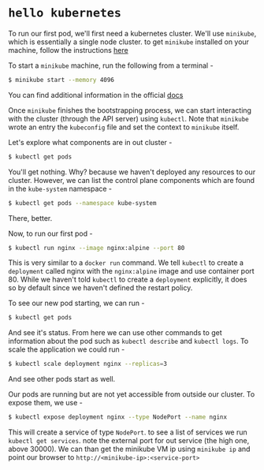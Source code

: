 # `hello kubernetes`

To run our first pod, we'll first need a kubernetes cluster. We'll use `minikube`, which is essentially a single node cluster. to get `minikube` installed on your machine, follow the instructions [here](https://kubernetes.io/docs/tasks/tools/install-minikube/)

To start a `minikube` machine, run the following from a terminal - 

```bash
$ minikube start --memory 4096
```

You can find additional information in the official [docs](https://kubernetes.io/docs/getting-started-guides/minikube/)

Once `minikube` finishes the bootstrapping process, we can start interacting with the cluster (through the API server) using `kubectl`. Note that `minikube` wrote an entry the `kubeconfig` file and set the context to `minikube` itself.

Let's explore what components are in out cluster - 

```bash
$ kubectl get pods
```

You'll get nothing. Why? because we haven't deployed any resources to our cluster. However, we can list the control plane components which are found in the `kube-system` namespace - 

```bash
$ kubectl get pods --namespace kube-system
```

There, better.

Now, to run our first pod - 

```bash
$ kubectl run nginx --image nginx:alpine --port 80
```

This is very similar to a `docker run` command. We tell `kubectl` to create a `deployment` called nginx with the `nginx:alpine` image and use container port 80. While we haven't told `kubectl` to create a `deployment` explicitly, it does so by default since we haven't defined the restart policy.

To see our new pod starting, we can run -

```bash
$ kubectl get pods
```

And see it's status. From here we can use other commands to get information about the pod such as `kubectl describe` and `kubectl logs`. To scale the application we could run -

```bash
$ kubectl scale deployment nginx --replicas=3
```

And see other pods start as well.

Our pods are running but are not yet accessible from outside our cluster. To expose them, we use -

```bash 
$ kubectl expose deployment nginx --type NodePort --name nginx
```

This will create a service of type `NodePort`. to see a list of services we run `kubectl get services`. note the external port for out service (the high one, above 30000). We can than get the minikube VM ip using `minikube ip` and point our browser to `http://<minikube-ip>:<service-port>` 